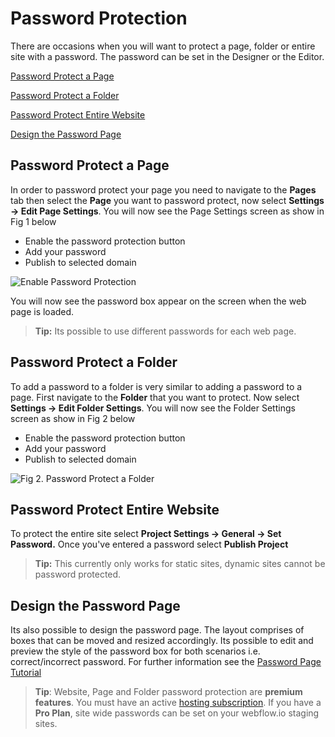 ﻿# Password Protection

There are occasions when you will want to protect a page, folder or entire site with a password. The password can be set in the Designer or the Editor. 

[Password Protect a Page](#password-protect-a-page)

[Password Protect a Folder](#password-protect-a-folder)

[Password Protect Entire Website](#password-protect-entire-website)

[Design the Password Page](#design-the-password-page)
 
## Password Protect a Page 
In order to password protect your page you need to navigate to the **Pages** tab then select the **Page** you want to password protect, now select **Settings -> Edit Page Settings**.  You will now see the Page Settings screen as show in Fig 1 below
 
 - Enable the password protection button
 - Add your password
 - Publish to selected domain
 
![Enable Password Protection](https://lh3.googleusercontent.com/a1nHaPpRFt8hAKJDfiIG489lbElJVOXX128LerCqnwjYnemUjk0lWHz6t1GcFn6-otcmUlAlbi2MDw "Fig 1.  Enable Password Protection")

You will now see the password box appear on the screen when the web page is loaded.

  > **Tip:** Its possible to use different passwords for each web page.
    

## Password Protect a Folder
To add a password to a folder is very similar to adding a password to a page. First navigate to the **Folder** that you want to protect. Now select **Settings -> Edit Folder Settings**.  You will now see the Folder Settings screen as show in Fig 2 below
 
 - Enable the password protection button
 - Add your password
 - Publish to selected domain 
 
![Fig 2. Password Protect a Folder](https://lh3.googleusercontent.com/67MFwpWmUSOmO8VSlrPRXi6j-7sX0MoQo8z7NZpaBFE7PNMXOEQsNvxeZo6SFTaqfTTjTgWMwZLYbw "Fig 2. Password Protect a Folder")

## Password Protect Entire Website
To protect the entire site select **Project Settings -> General -> Set Password.** Once you've entered a password select **Publish Project**

  
> **Tip:** This currently only works for static sites, dynamic sites cannot be password protected.


## Design the Password Page

Its also possible to design the password page. The layout comprises of boxes that can be moved and resized accordingly. Its possible to edit and preview the style of the password box for both scenarios i.e. correct/incorrect password. For further information see the [Password Page Tutorial](https://university.webflow.com/article/password-page)


> **Tip**: Website, Page and Folder password protection are **premium features**. You must have an active [hosting subscription](https://webflow.com/pricing/one-site). If you have a **Pro Plan**, site wide passwords can be set on your webflow.io staging sites.

